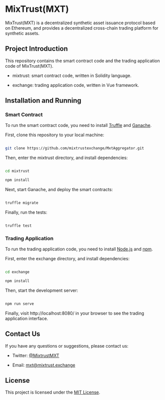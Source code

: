 # MixTrust(MXT)

MixTrust(MXT) is a decentralized synthetic asset issuance protocol based on Ethereum, and provides a decentralized cross-chain trading platform for synthetic assets.

## Project Introduction

This repository contains the smart contract code and the trading application code of MixTrust(MXT).

- mixtrust: smart contract code, written in Solidity language.

- exchange: trading application code, written in Vue framework.

## Installation and Running

### Smart Contract

To run the smart contract code, you need to install [Truffle](https://www.trufflesuite.com/) and [Ganache](https://www.trufflesuite.com/ganache).

First, clone this repository to your local machine:

```bash

git clone https://github.com/mixtrustexchange/MxtAggregator.git

```

Then, enter the mixtrust directory, and install dependencies:

```bash

cd mixtrust

npm install

```

Next, start Ganache, and deploy the smart contracts:

```bash

truffle migrate

```

Finally, run the tests:

```bash

truffle test

```

### Trading Application

To run the trading application code, you need to install [Node.js](https://nodejs.org/) and [npm](https://www.npmjs.com/).

First, enter the exchange directory, and install dependencies:

```bash

cd exchange

npm install

```

Then, start the development server:

```bash

npm run serve

```

Finally, visit http://localhost:8080/ in your browser to see the trading application interface.

## Contact Us

If you have any questions or suggestions, please contact us:

- Twitter: [@MixtrustMXT](https://twitter.com/MixtrustMXT)

- Email: mxt@mixtrust.exchange

## License

This project is licensed under the [MIT License](https://github.com/mixtrustexchange/MxtAggregator/blob/master/LICENSE).

